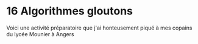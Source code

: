 # 16 Algorithmes gloutons

Voici une activité préparatoire que j'ai honteusement piqué à mes copains du lycée Mounier à Angers
